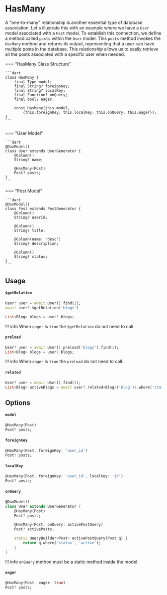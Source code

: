 # HasMany

A "one-to-many" relationship is another essential type of database association. Let's illustrate this with an example where we have a `User` model associated with a `Post` model. To establish this connection, we define a method called `posts` within the `User` model. This `posts` method invokes the `HasMany` method and returns its output, representing that a user can have multiple posts in the database. This relationship allows us to easily retrieve all the posts associated with a specific user when needed.

=== "HasMany Class Structure"

    ```dart
    class HasMany {
        final Type model;
        final String? foreignKey;
        final String? localKey;
        final Function? onQuery;
        final bool? eager;

        const HasMany(this.model,
            {this.foreignKey, this.localKey, this.onQuery, this.eager});
    }
    ```

#####
=== "User Model"

    ```dart
    @DoxModel()
    class User extends UserGenerator {
        @Column()
        String? name;

        @HasMany(Post)
        Post? posts;
    }
    ```

=== "Post Model"

    ```dart
    @DoxModel()
    class Post extends PostGenerator {
        @Column()
        String? userId;

        @Column()
        String? title;

        @Column(name: 'desc')
        String? description;

        @Column()
        String? status;
    }
    ```

## Usage

#### `$getRelation`

```dart
User? user = await User().find(1);
await user?.$getRelation('blogs')

List<Blog> blogs = user?.blogs;
```
!!! info
    When `eager` is `true` the `$getRelation` do not need to call.

#### `preload`

```dart
User? user = await User().preload('blogs').find(1);
List<Blog> blogs = user?.blogs;
```
!!! info
    When `eager` is `true` the `preload` do not need to call.

#### `related`

```dart
User? user = await User().find(1);
List<Blog> activeBlogs = await user?.related<Blog>('blog')?.where('status', 'active').get();
```

## Options

#### `model`

```dart
@HasMany(Post)
Post? posts;
```
#### `foreignKey`

```dart
@HasMany(Post, foreignKey: 'user_id')
Post? posts;
```

#### `localKey`

```dart
@HasMany(Post, foreignKey: 'user_id', localKey: 'id')
Post? posts;
```

#### `onQuery`

```dart
@DoxModel()
class User extends UserGenerator {
    @HasMany(Post)
    Post? posts;

    @HasMany(Post, onQuery: activePostQuery)
    Post? activePosts;

    static QueryBuilder<Post> activePostQuery(Post q) {
        return q.where('status', 'active');
    }
}
```

!!! info
    `onQuery` method must be a static method inside the model.

#### `eager`

```dart
@HasMany(Post, eager: true)
Post? posts;
```

